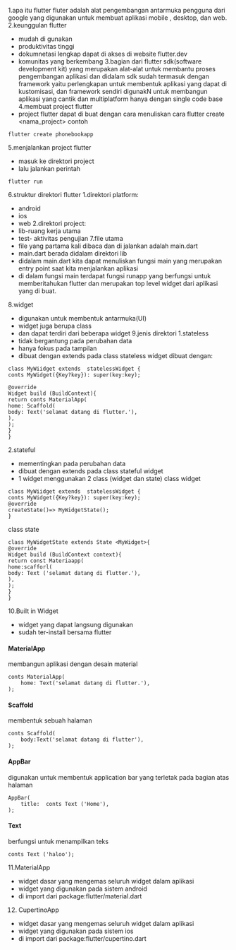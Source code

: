 1.apa itu flutter 
fluter adalah alat pengembangan antarmuka pengguna dari google yang digunakan untuk membuat aplikasi mobile , desktop,  dan web.
2.keunggulan flutter
- mudah di gunakan 
- produktivitas tinggi
- dokumnetasi lengkap dapat di akses di website flutter.dev
- komunitas yang berkembang
3.bagian dari flutter
sdk(software development kit) yang merupakan alat-alat untuk membantu proses pengembangan aplikasi dan didalam sdk sudah termasuk dengan framework yaitu perlengkapan untuk membentuk aplikasi yang dapat di kustomisasi, dan framework sendiri digunakN untuk membangun aplikasi yang cantik dan multiplatform hanya dengan single code base
4.membuat project flutter
- project flutter dapat di buat dengan cara menuliskan cara flutter create <nama_project>
contoh
```
flutter create phonebookapp
```
5.menjalankan project flutter
- masuk ke direktori project
- lalu jalankan perintah 
```
flutter run
```
 6.struktur direktori flutter
1.direktori platform:
- android
- ios
- web
2.direktori project:
- lib-ruang kerja utama
- test- aktivitas pengujian
7.file utama 
- file yang partama kali dibaca dan di jalankan adalah main.dart
- main.dart berada didalam direktori lib
- didalam main.dart kita dapat menuliskan fungsi main yang merupakan entry point saat kita menjalankan aplikasi
- di dalam fungsi main terdapat fungsi runapp yang berfungsi untuk memberitahukan flutter dan merupakan top level widget dari aplikasi yang di buat.

8.widget
- digunakan untuk membentuk antarmuka(UI)
- widget juga berupa class
- dan dapat terdiri dari beberapa widget
9.jenis direktori
1.stateless
- tidak bergantung pada perubahan data
- hanya fokus pada tampilan
- dibuat dengan extends pada class stateless widget
dibuat dengan:
```
class MyWiidget extends  statelessWidget {
conts MyWidget({Key?key}): super(key:key);

@override
Widget build (BuildContext){
return conts MaterialApp(
home: Scaffold(
body: Text('selamat datang di flutter.'),
),
);
}
}
```
2.stateful
- mementingkan pada perubahan data
- dibuat dengan extends pada class stateful widget
- 1 widget menggunakan 2 class (widget dan state)
class widget
```
class MyWiidget extends  statelessWidget {
conts MyWidget({Key?key}): super(key:key);
@override
createState()=> MyWidgetState();
}
```
class state
```
class MyWidgetState extends State <MyWidget>{
@override
Widget build (BuildContext context){
return const Materiaapp(
home:scafforl(
body: Text ('selamat datang di flutter.'),
),
);
}
}
```
 10.Built in Widget
- widget yang dapat langsung digunakan
- sudah ter-install bersama flutter
#### MaterialApp
membangun aplikasi dengan desain material
```
conts MaterialApp(
    home: Text('selamat datang di flutter.'),
);
```
#### Scaffold
membentuk sebuah halaman 
```
conts Scaffold(
    body:Text('selamat datang di flutter'),
);
```
#### AppBar

digunakan untuk membentuk application bar yang terletak pada bagian atas halaman
```
AppBar(
    title:  conts Text ('Home'),
);
```
#### Text
berfungsi untuk menampilkan teks
```
conts Text ('haloo');
```

11.MaterialApp
- widget dasar yang mengemas seluruh widget dalam aplikasi
- widget yang digunakan pada sistem android
- di import  dari package:flutter/material.dart
12. CupertinoApp
- widget dasar yang mengemas seluruh widget dalam aplikasi 
- widget yang digunakan pada sistem ios
- di import dari package:flutter/cupertino.dart
